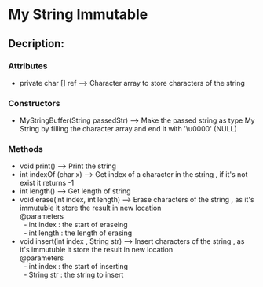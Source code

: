 # My String Immutable
## Decription:
### Attributes
- private char [] ref --> Character array to store characters of the string
### Constructors
- MyStringBuffer(String passedStr) --> Make the passed string as type My String by filling the character array 
and end it with '\u0000' (NULL)
### Methods
- void print() --> Print the string
- int indexOf (char x) --> Get index of a character in the string , if it's not exist it returns -1
- int length() --> Get length of string
- void erase(int index, int length) --> Erase characters of the string , as it's immutuble it store the result in new location <br>
@parameters <br>
&nbsp;&nbsp;- int index : the start of eraseing <br>
&nbsp;&nbsp;- int length : the length of erasing <br>
- void insert(int index , String str) --> Insert characters of the string , as it's immutuble it store the result in new location <br>
@parameters <br>
&nbsp;&nbsp;- int index : the start of inserting <br>
&nbsp;&nbsp;- String str : the string to insert  <br>

